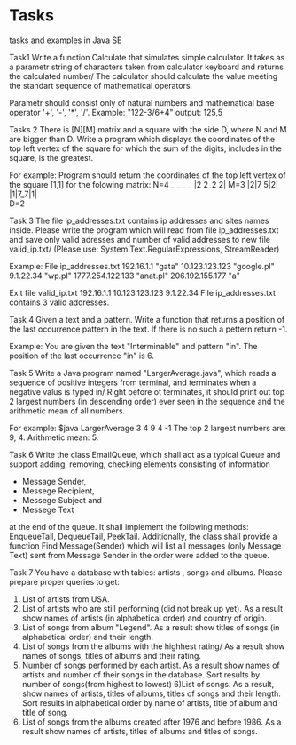 # Tasks
tasks and examples in Java SE

Task1
Write a function Calculate that simulates simple calculator. It takes as a parametr string 
of characters taken from calculator keyboard and returns the calculated number/
The calculator should calculate the value meeting the standart sequence of mathematical operators.

Parametr should consist only of natural numbers and mathematical base operator '+', '-', '*', '/'.
Example:
"122-3/6+4"
output: 125,5

Tasks 2
There is [N][M] matrix and a square with the side D, where N and M are bigger than D.
Write a program which displays the coordinates of the top left vertex of the square for which
the sum of the digits, includes in the square, is the greatest.

For example: Program should return the coordinates of the top left vertex of the square [1,1]
for the folowing matrix:
       N=4
     _ _ _ _
    |2 2_2 2|
M=3 |2|7 5|2|
    |1|7_7|1|     
       D=2


       
       
Task 3 
The file ip_addresses.txt contains ip addresses and sites names inside. Please write
the program which will read from file ip_addresses.txt and save only valid adresses
and number of valid addresses to new file valid_ip.txt/
(Please use: System.Text.RegularExpressions, StreamReader)

Example:
File ip_addresses.txt
192.16.1.1 "gata"
10.123.123.123 "google.pl"
9.1.22.34 "wp.pl"
1777.254.122.133 "anat.pl"
206.192.155.177 "a"

Exit file valid_ip.txt
192.16.1.1
10.123.123.123
9.1.22.34
File ip_addresses.txt contains 3 valid addresses.

Task 4
Given a text and a pattern. Write a function that returns a position of the last occurrence
pattern in the text. If there is no such a pettern return -1.

Example:
You are given the text "Interminable" and pattern "in". The position of the last occurrence
"in" is 6.

Task 5
Write a Java program named "LargerAverage.java", which reads a sequence of positive integers
from terminal, and terminates when a negative valus is typed in/ Right before ot terminates,
it should print out top 2 largest numbers (in descending order) ever seen in the sequence
and the arithmetic mean of all numbers.

For example:
$java LargerAverage
3
4
9
4
-1
The top 2 largest numbers are: 9, 4.
Arithmetic mean: 5.

Task 6 
Write the class EmailQueue, which shall act as a typical Queue and support adding,
removing, checking elements consisting of information

- Message Sender,
- Messege Recipient,
- Messege Subject and
- Messege Text

at the end of the queue. It shall implement the following methods: EnqueueTail, DequeueTail,
PeekTail. Additionally, the class shall provide a function Find Message(Sender) which
will list all messages (only Message Text) sent from Message Sender in the order 
were added to the queue.

Task 7
You have a database with tables: artists , songs and albums. Please prepare proper queries to get:

1) List of artists from USA.
2) List of artists who are still performing (did not break up yet). As a result show names 
of artists (in alphabetical order) and country of origin.
3) List of songs from album "Legend". As a result show titles of songs (in alphabetical order)
and their length.
4) List of songs from the albums with the highhest rating/ As a result show names of songs,
titles of albums and their rating.
5) Number of songs performed by each artist. As a result show names of artists and number 
of their songs in the database. Sort results by number of songs(from highest to lowest)
6)List of songs. As a result, show names of artists, titles of albums, titles of songs 
and their length.
Sort results in alphabetical order by name of artists, title of album and title of song.
7) List of songs from the albums created after 1976 and before 1986. As a result show names
of artists, titles of albums and titles of songs.














 









